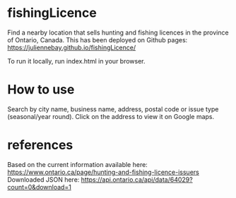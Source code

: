 # fishingLicence
Find a nearby location that sells hunting and fishing licences in the province of Ontario, Canada. 
This has been deployed on Github pages: https://juliennebay.github.io/fishingLicence/

To run it locally, run index.html in your browser.

# How to use
Search by city name, business name, address, postal code or issue type (seasonal/year round).
Click on the address to view it on Google maps. 

# references
Based on the current information available here: https://www.ontario.ca/page/hunting-and-fishing-licence-issuers
Downloaded JSON here: https://api.ontario.ca/api/data/64029?count=0&download=1 
